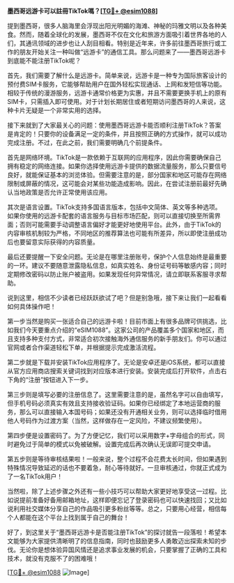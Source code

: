 **墨西哥远游卡可以註冊TikTok嗎？[[TG💪+ @esim1088](https://t.me/s/esim1088)]**

提到墨西哥，很多人脑海里会浮现出阳光明媚的海滩、神秘的玛雅文明以及各种美食。然而，随着全球化的发展，墨西哥不仅在文化和旅游方面吸引着世界各地的人们，其通讯领域的进步也让人刮目相看。特别是近年来，许多前往墨西哥旅行或工作的朋友开始关注一种叫做“远游卡”的通信工具。那么问题来了——墨西哥远游卡到底能不能注册TikTok呢？

首先，我们需要了解什么是远游卡。简单来说，远游卡是一种专为国际旅客设计的预付费SIM卡服务，它能够帮助用户在国外轻松实现通话、上网和发短信等功能。相较于传统的漫游服务，远游卡通常价格更为实惠，并且不需要更换手机上的原有SIM卡，只需插入即可使用。对于计划长期居住或者短期访问墨西哥的人来说，这种卡片无疑是一个非常实用的选择。

接下来就到了大家最关心的问题：使用墨西哥远游卡能否顺利注册TikTok？答案是肯定的！只要你的设备满足一定的条件，并且按照正确的方式操作，就可以成功完成注册。不过，在此之前，我们需要明确几个前提条件。

首先是网络环境。TikTok是一款依赖于互联网的应用程序，因此你需要确保自己拥有稳定的网络连接。如果你选择使用远游卡提供的数据流量服务，那么只要信号良好，就能保证基本的浏览体验。但需要注意的是，部分国家和地区可能存在网络限制或屏蔽的情况，这可能会对某些功能造成影响。因此，在尝试注册前最好先确认当地政策是否允许正常使用该应用。

其次是语言设置。TikTok支持多国语言版本，包括中文简体、英文等多种选项。如果你使用的远游卡配套的语言服务与目标市场匹配，则可以直接切换至所需界面；否则可能需要手动调整语言偏好才能更好地使用平台。此外，由于TikTok的内容审核机制较为严格，不同地区的推荐算法也可能有所差异，所以即使注册成功后也要留意实际获得的内容质量。

最后还要提醒一下安全问题。无论是在哪里注册账号，保护个人信息始终是最重要的一环。建议不要随意泄露隐私信息，如真实姓名、身份证号码等敏感内容；同时定期修改密码以防止账户被盗用。如果发现任何异常情况，请立即联系客服寻求帮助。

说到这里，相信不少读者已经跃跃欲试了吧？但是别急哦，接下来让我们一起看看如何具体操作吧！

第一步当然是购买一张适合自己的远游卡啦！目前市面上有很多品牌可供挑选，比如我们今天要重点介绍的“eSIM1088”。这家公司的产品覆盖多个国家和地区，而且支持多种支付方式，非常适合初次接触海外通信服务的新手朋友们。你可以通过官网或者合作渠道轻松下单，并根据提示完成激活流程。

第二步就是下载并安装TikTok应用程序了。无论是安卓还是iOS系统，都可以直接从官方应用商店搜索关键词找到对应版本进行安装。安装完成后打开软件，点击右下角的“注册”按钮进入下一步。

第三步则是填写必要的注册信息了。这里需要注意的是，虽然名字可以自由填写，但手机号码必须真实有效且支持接收验证码。如果你已经绑定了本地运营商的服务，那么可以直接输入本国号码；如果还没有开通相关业务，则可以选择临时借用他人号码作为过渡方案（当然，这样做存在一定风险，不建议频繁使用）。

第四步便是设置密码了。为了方便记忆，我们可以采用数字+字母组合的形式，同时避免过于简单的模式以免被破解。设置完成后再次确认无误即可提交申请。

第五步则是等待审核结果啦！一般来说，整个过程不会花费太长时间，但如果遇到特殊情况导致延迟的话也不要着急，耐心等待就好。一旦审核通过，你就正式成为了一名TikTok用户！

当然啦，除了上述步骤之外还有一些小技巧可以帮助大家更好地享受这一过程。比如说提前准备好备用邮箱地址，这样即便忘记了登录密码也可以快速找回；又比如说利用社交媒体分享自己的作品吸引更多粉丝等等。总之，只要用心经营，相信每个人都能在这个平台上找到属于自己的舞台！

好了，到这里关于“墨西哥远游卡是否能注册TikTok”的探讨就告一段落啦！希望本文能够为大家提供清晰明了的信息指南，同时也鼓励更多人勇敢迈出探索未知的步伐。无论你是想体验异国风情还是追求事业发展的机会，只要掌握了正确的工具和技术，就没有克服不了的困难哦！

[[TG💪+ @esim1088](https://t.me/s/esim1088) ![Image](https://i.postimg.cc/4NQfJmqS/Snipaste-2025-05-13-00-14-12.png)]